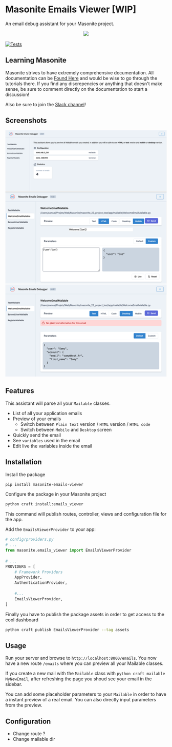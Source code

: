 
# Masonite Emails Viewer [WIP]
An email debug assistant for your Masonite project.

<p align="center">
<img src="https://i.imgur.com/rEXcoMn.png" width="160px">
</p>

[![Tests](https://github.com/girardinsamuel/masonite-emails-viewer/workflows/Test%20Application/badge.svg)](https://github.com/girardinsamuel/masonite-emails-viewer/actions?query=workflow%3A%22Test+Application%22)

## Learning Masonite

Masonite strives to have extremely comprehensive documentation. All documentation can be [Found Here](https://masoniteframework.gitbooks.io/docs/content/) and would be wise to go through the tutorials there. If you find any discrepencies or anything that doesn't make sense, be sure to comment directly on the documentation to start a discussion!

Also be sure to join the [Slack channel](https://masoniteframework.gitbooks.io/docs/content/)!


## Screenshots

![Home](./preview/home.png)
![Email preview](./preview/email_preview.png)
![Email preview (text)](./preview/email_preview_text.png)

## Features
This assistant will parse all your `Mailable` classes.

* List of all your application emails
* Preview of your emails
  * Switch between `Plain text` version / `HTML` version / `HTML code`
  * Switch between `Mobile` and `Desktop` screen
* Quickly send the email
* See `variables` used in the email
* Edit live the variables inside the email


## Installation

Install the package

```bash
pip install masonite-emails-viewer
```

Configure the package in your Masonite project
```bash
python craft install:emails_viewer
```
This command will publish routes, controller, views and configuration file for the app.

Add the `EmailsViewerProvider` to your app:
```python
# config/providers.py
# ...
from masonite.emails_viewer import EmailsViewerProvider

# ...
PROVIDERS = [
    # Framework Providers
    AppProvider,
    AuthenticationProvider,

    #...
    EmailsViewerProvider,
]
```

Finally you have to publish the package assets in order to get access to the cool dashboard
```bash
python craft publish EmailsViewerProvider --tag assets
```

## Usage

Run your server and browse to `http://localhost:8000/emails`.
You now have a new route `/emails` where you can preview all your Mailable classes.

If you create a new mail with the `Mailable` class with `python craft mailable MyNewEmail`, after refreshing the page you shoud see your email in the sidebar.

You can add some placeholder parameters to your `Mailable` in order to have a instant preview of a real email. You can also directly input parameters from the preview.

## Configuration

* Change route ?
* Change mailable dir 
